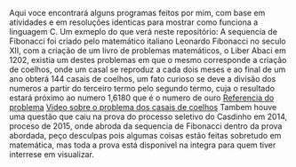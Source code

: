 Aqui voce encontrará alguns programas feitos por mim, com base em atividades e em resoluções identicas para mostrar como funciona a linguagem C.
Um exmeplo do que verá neste repositório:
A sequencia de Fibonacci foi criado pelo matemático italiano Leonardo Fibonacci no seculo XII, com a criação de um livro de problemas matemáticos, o Liber Abaci em 1202, existia um destes problemas em que o mesmo corresponde a criação de coelhos, onde um casal se reproduz a cada dois meses e ao final de um ano obterá 144 casais de coelhos, um fato curioso se deve a divisão dos numeros a partir do terceiro termo pelo segundo termo, cuja o resultado estará próximo ao numero 1,6180 que é o numero de ouro
<a href="https://pt.wikipedia.org/wiki/Sequ%C3%AAncia_de_Fibonacci">Referencia do problema</a>
<a href="http://www.dominiopublico.gov.br/pesquisa/DetalheObraForm.do?select_action=&co_obra=20799">Video sobre o problema dos casais de coelhos</a>
Tambem houve uma questão que caiu na prova do processo seletivo do Casdinho em 2014, proceso de 2015, onde abroda da sequencia de Fibonacci dentro da prova abordada, peço desculpas pois algumas coisas estão feitas sobretudo em matemática, mas toda a prova está disponivel na integra para quem tiver interrese em visualizar.
